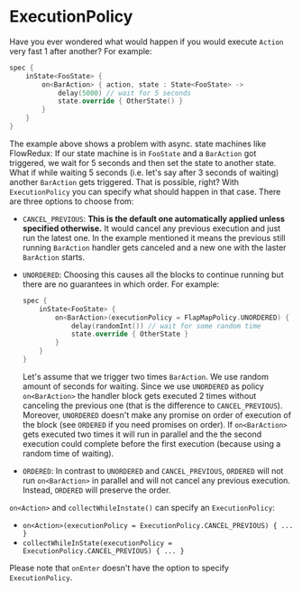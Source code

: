 # ExecutionPolicy

Have you ever wondered what would happen if you would execute `Action` very fast 1 after another?
For example:

```kotlin
spec {
    inState<FooState> {
        on<BarAction> { action, state : State<FooState> ->
            delay(5000) // wait for 5 seconds
            state.override { OtherState() }
        }
    }
}
```

The example above shows a problem with async. state machines like FlowRedux:
If our state machine is in `FooState` and a `BarAction` got triggered, we wait for 5 seconds and then set the state to another state.
What if while waiting 5 seconds (i.e. let's say after 3 seconds of waiting) another `BarAction` gets
triggered.
That is possible, right?
With `ExecutionPolicy` you can specify what should happen in that case.
There are three options to choose from:

- `CANCEL_PREVIOUS`: **This is the default one automatically applied unless specified otherwise.** It would cancel any previous execution and just run the latest one. In the example mentioned it means the previous still running `BarAction` handler gets canceled and a new one with the laster `BarAction` starts.
- `UNORDERED`: Choosing this causes all the blocks to continue running but there are no guarantees in which order. For example:

    ```kotlin
    spec {
        inState<FooState> {
            on<BarAction>(executionPolicy = FlapMapPolicy.UNORDERED) { _, state : State<FooState> ->
                delay(randomInt()) // wait for some random time
                state.override { OtherState }
            }
        }
    }
    ```

    Let's assume that we trigger two times `BarAction`.
    We use random amount of seconds for waiting.
    Since we use `UNORDERED` as policy `on<BarAction>` the handler block gets executed 2 times without canceling the previous one (that is the difference  to `CANCEL_PREVIOUS`).
    Moreover, `UNORDERED` doesn't make any promise on order of execution of the block (see `ORDERED` if you need promises on order).
    If `on<BarAction>` gets executed two times it will run in parallel and the the second execution
    could complete before the first execution (because using a random time of waiting).

- `ORDERED`: In contrast to `UNORDERED` and `CANCEL_PREVIOUS`, `ORDERED` will not run `on<BarAction>` in parallel and will not cancel any previous execution. Instead, `ORDERED` will preserve the order.

`on<Action>` and `collectWhileInstate()` can specify an `ExecutionPolicy`:

- `on<Action>(executionPolicy = ExecutionPolicy.CANCEL_PREVIOUS) { ... }`
- `collectWhileInState(executionPolicy = ExecutionPolicy.CANCEL_PREVIOUS) { ... }`

Please note that `onEnter` doesn't have the option to specify `ExecutionPolicy`.
